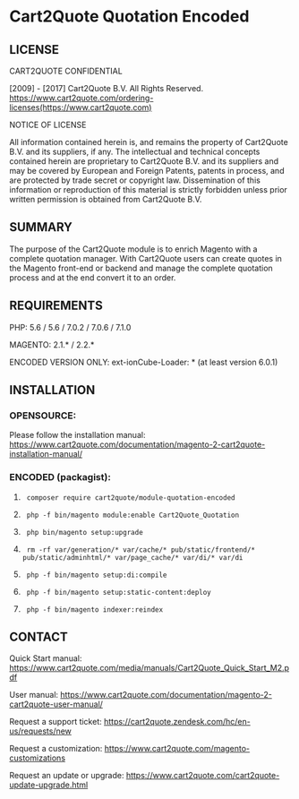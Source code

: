 # Cart2Quote Quotation Encoded

## LICENSE

CART2QUOTE CONFIDENTIAL

[2009] - [2017] Cart2Quote B.V.
All Rights Reserved.
https://www.cart2quote.com/ordering-licenses(https://www.cart2quote.com)

NOTICE OF LICENSE

All information contained herein is, and remains
the property of Cart2Quote B.V. and its suppliers,
if any.  The intellectual and technical concepts contained
herein are proprietary to Cart2Quote B.V.
and its suppliers and may be covered by European and Foreign Patents,
patents in process, and are protected by trade secret or copyright law.
Dissemination of this information or reproduction of this material
is strictly forbidden unless prior written permission is obtained
from Cart2Quote B.V.


## SUMMARY

The purpose of the Cart2Quote module is to enrich Magento with 
a complete quotation manager. With Cart2Quote users can create 
quotes in the Magento front-end or backend and manage the complete 
quotation process and at the end convert it to an order.


## REQUIREMENTS

PHP: 		    5.6 / 5.6 / 7.0.2 / 7.0.6 / 7.1.0

MAGENTO:        2.1.* / 2.2.*

ENCODED VERSION ONLY:
ext-ionCube-Loader:     * (at least version 6.0.1)

## INSTALLATION

### OPENSOURCE:

Please follow the installation manual:
https://www.cart2quote.com/documentation/magento-2-cart2quote-installation-manual/

### ENCODED (packagist):

1.      composer require cart2quote/module-quotation-encoded

1.      php -f bin/magento module:enable Cart2Quote_Quotation

2.      php bin/magento setup:upgrade

3.      rm -rf var/generation/* var/cache/* pub/static/frontend/* pub/static/adminhtml/* var/page_cache/* var/di/* var/di

4.      php -f bin/magento setup:di:compile

5.      php -f bin/magento setup:static-content:deploy

6.      php -f bin/magento indexer:reindex

## CONTACT

Quick Start manual:
https://www.cart2quote.com/media/manuals/Cart2Quote_Quick_Start_M2.pdf

User manual:
https://www.cart2quote.com/documentation/magento-2-cart2quote-user-manual/

Request a support ticket:
https://cart2quote.zendesk.com/hc/en-us/requests/new

Request a customization:
https://www.cart2quote.com/magento-customizations

Request an update or upgrade:
https://www.cart2quote.com/cart2quote-update-upgrade.html
